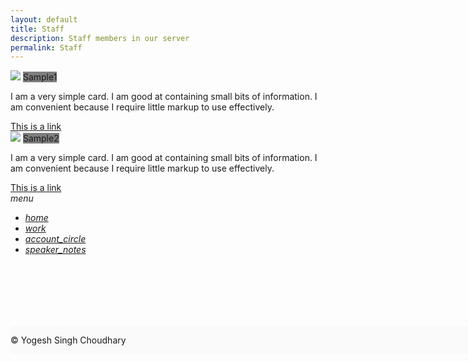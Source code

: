 ```yaml
---
layout: default
title: Staff
description: Staff members in our server
permalink: Staff
---
```


<div class="row">
  <div class="col m4">
    <div class="card">
      <div class="card-image">
        <img src="http://www.ilikewallpaper.net/ipad-wallpapers/download/2268/Square-Pattern-ipad-wallpaper-ilikewallpaper_com.jpg">
        <span class="card-title" style="width:100%; background: rgba(0, 0, 0, 0.5);">Sample1</span>
      </div>
      <div class="card-content">
        <p>I am a very simple card. I am good at containing small bits of information. I am convenient because I require little markup to use effectively.</p>
      </div>
      <div class="card-action">
        <a href="#">This is a link</a>
      </div>
    </div>
  </div>
  <div class="col m4">
    <div class="card">
      <div class="card-image">
        <img src="http://www.ilikewallpaper.net/ipad-wallpapers/download/2268/Square-Pattern-ipad-wallpaper-ilikewallpaper_com.jpg">
        <span class="card-title" style="width:100%; background: rgba(0, 0, 0, 0.5);">Sample2</span>
      </div>
      <div class="card-content">
        <p>I am a very simple card. I am good at containing small bits of information. I am convenient because I require little markup to use effectively.</p>
      </div>
      <div class="card-action">
        <a href="#">This is a link</a>
      </div>
    </div>
  </div>
</div>

<div class="fixed-action-btn click-to-toggle" style="bottom: 45px; right: 24px;">
  <a class="btn-floating btn-large red">
    <i class="large material-icons">menu</i>
  </a>
  <ul>
    <li><a class="btn-floating red" class="fbtn" href="test.html"><i class="material-icons">home</i></a></li>
    <li><a class="btn-floating yellow darken-1" class="fbtn" href="#"><i class="material-icons">work</i></a></li>
    <li><a class="btn-floating green" class="fbtn" href="about.html"><i class="material-icons">account_circle</i></a></li>
    <li><a class="btn-floating blue" class="fbtn" href="contact.html"><i class="material-icons">speaker_notes</i></a></li>
  </ul>
</div>
<div class="clear" style="clear:both; height: 100px;">
</div>
<footer class="ui-footer" style="background:#fafafa; width:100%; position:fixed; z-index:99; clear:both;">
  <div class="container">
    <p>&copy; Yogesh Singh Choudhary</p>
  </div>
</footer>